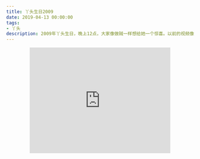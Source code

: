 ```yaml
---
title: 丫头生日2009
date: 2019-04-13 00:00:00
tags:
- 丫头
description: 2009年丫头生日，晚上12点，大家像做贼一样想给她一个惊喜。以前的视频像素有点渣，视频里的那些人看起来有点傻，傻的可爱，傻的让我们久久难以忘怀那些傻逼时光。
---
```


<center><iframe width="378" height="283.5" src="https://v.qq.com/txp/iframe/player.html?vid=b0860ix54yz" frameborder="0" allowfullscreen></iframe></center>
